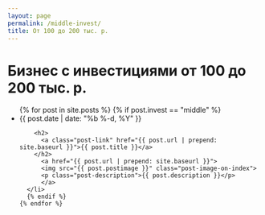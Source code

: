 ```yaml
---
layout: page
permalink: /middle-invest/
title: От 100 до 200 тыс. р.
---
```


<div class="home">

  <h1 class="page-heading">Бизнес с инвестициями от 100 до 200 тыс. р.</h1>

  <ul class="post-list">
    {% for post in site.posts %}
      {% if post.invest == "middle" %}
      <li>
        <span class="post-meta">{{ post.date | date: "%b %-d, %Y" }}</span>

        <h2>
          <a class="post-link" href="{{ post.url | prepend: site.baseurl }}">{{ post.title }}</a>
        </h2>
          <a href="{{ post.url | prepend: site.baseurl }}">
          <img src="{{ post.postimage }}" class="post-image-on-index">
          <p class="post-description">{{ post.description }}</p>
          </a>
      </li>
      {% endif %}
    {% endfor %}
  </ul>

  

</div>
